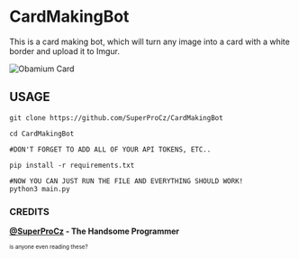 # CardMakingBot
This is a card making bot, which will turn any image into a card with a white border and upload it to Imgur.

![Obamium Card](https://i.imgur.com/9NKn7DP.png)
## USAGE
```
git clone https://github.com/SuperProCz/CardMakingBot

cd CardMakingBot

#DON'T FORGET TO ADD ALL OF YOUR API TOKENS, ETC..

pip install -r requirements.txt

#NOW YOU CAN JUST RUN THE FILE AND EVERYTHING SHOULD WORK!
python3 main.py
```


### CREDITS

**[@SuperProCz](https://github.com/SuperProCz) - The Handsome Programmer**

<sup><sup>is anyone even reading these?</sup></sup>
